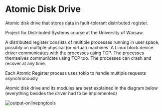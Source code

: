 # Atomic Disk Drive

Atomic disk drive that stores data in fault-tolerant distributed register.

Project for Distributed Systems course at the University of Warsaw.

A distributed register consists of multiple processes running in user space, possibly on multiple physical (or virtual) machines. 
A Linux block device driver communicates with the processes using TCP. The processes themselves communicate using TCP too. The processes can crash and recover at any time.

Each Atomic Register process uses tokio to handle multiple requests asynchronously 

Atomic disk drive and its modules are best explained in the diagram below (everything besides the driver had to be implemented)

![output-onlinepngtools](https://user-images.githubusercontent.com/34310650/217945330-1dcb27d2-9b1f-44fa-8317-24b6c7c9a7b3.png)

